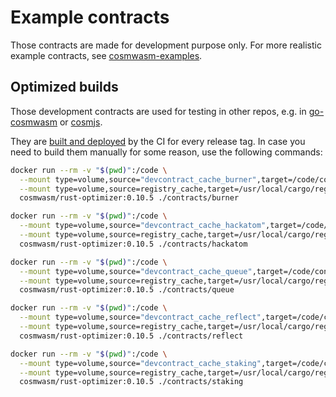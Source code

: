# Example contracts

Those contracts are made for development purpose only. For more realistic
example contracts, see
[cosmwasm-examples](https://github.com/CosmWasm/cosmwasm-examples).

## Optimized builds

Those development contracts are used for testing in other repos, e.g. in
[go-cosmwasm](https://github.com/CosmWasm/go-cosmwasm/tree/master/api/testdata)
or
[cosmjs](https://github.com/CosmWasm/cosmjs/tree/master/scripts/wasmd/contracts).

They are [built and deployed](https://github.com/CosmWasm/cosmwasm/releases) by
the CI for every release tag. In case you need to build them manually for some
reason, use the following commands:

```sh
docker run --rm -v "$(pwd)":/code \
  --mount type=volume,source="devcontract_cache_burner",target=/code/contracts/burner/target \
  --mount type=volume,source=registry_cache,target=/usr/local/cargo/registry \
  cosmwasm/rust-optimizer:0.10.5 ./contracts/burner

docker run --rm -v "$(pwd)":/code \
  --mount type=volume,source="devcontract_cache_hackatom",target=/code/contracts/hackatom/target \
  --mount type=volume,source=registry_cache,target=/usr/local/cargo/registry \
  cosmwasm/rust-optimizer:0.10.5 ./contracts/hackatom

docker run --rm -v "$(pwd)":/code \
  --mount type=volume,source="devcontract_cache_queue",target=/code/contracts/queue/target \
  --mount type=volume,source=registry_cache,target=/usr/local/cargo/registry \
  cosmwasm/rust-optimizer:0.10.5 ./contracts/queue

docker run --rm -v "$(pwd)":/code \
  --mount type=volume,source="devcontract_cache_reflect",target=/code/contracts/reflect/target \
  --mount type=volume,source=registry_cache,target=/usr/local/cargo/registry \
  cosmwasm/rust-optimizer:0.10.5 ./contracts/reflect

docker run --rm -v "$(pwd)":/code \
  --mount type=volume,source="devcontract_cache_staking",target=/code/contracts/staking/target \
  --mount type=volume,source=registry_cache,target=/usr/local/cargo/registry \
  cosmwasm/rust-optimizer:0.10.5 ./contracts/staking
```
